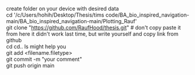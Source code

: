 create folder on your device with desired data  
cd '/c/Users/hohih/Desktop/Thesis/tims code/BA_bio_inspired_navigation-main/BA_bio_inspired_navigation-main/Plotting_Rauf'  
git clone "https://github.com/RaufHood/thesis.git"     # don't copy paste it from here it didn't work last time, but write yourself and copy link from github  
cd cd.. ls might help you  
git add <filename.filetype>  
git commit -m "your comment"  
git push origin main  
